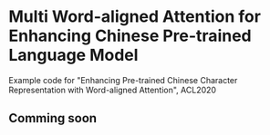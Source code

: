 # Multi Word-aligned Attention for Enhancing Chinese Pre-trained Language Model

Example code for "Enhancing Pre-trained Chinese Character Representation with Word-aligned Attention", ACL2020

## Comming soon
